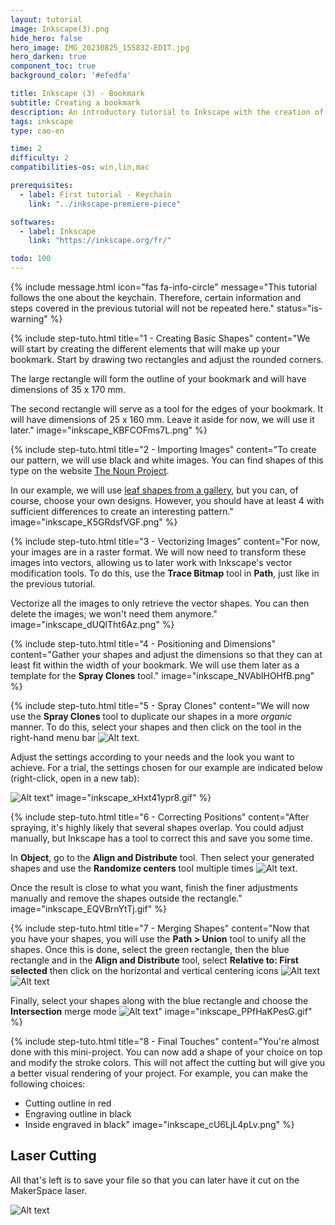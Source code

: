 ```yaml
---
layout: tutorial
image: Inkscape(3).png
hide_hero: false
hero_image: IMG_20230825_155832-EDIT.jpg
hero_darken: true
component_toc: true
background_color: '#efedfa'

title: Inkscape (3) - Bookmark
subtitle: Creating a bookmark
description: An introductory tutorial to Inkscape with the creation of a bookmark that can be laser cut.
tags: inkscape
type: cao-en

time: 2
difficulty: 2
compatibilities-os: win,lin,mac

prerequisites:
  - label: First tutorial - Keychain
    link: "../inkscape-premiere-piece"

softwares: 
  - label: Inkscape
    link: "https://inkscape.org/fr/"

todo: 100
---
```


{% include message.html 
icon="fas fa-info-circle"
message="This tutorial follows the one about the keychain. Therefore, certain information and steps covered in the previous tutorial will not be repeated here." 
status="is-warning" %}

{% include step-tuto.html 
title="1 - Creating Basic Shapes"
content="We will start by creating the different elements that will make up your bookmark. Start by drawing two rectangles and adjust the rounded corners. 

The large rectangle will form the outline of your bookmark and will have dimensions of 35 x 170 mm.

The second rectangle will serve as a tool for the edges of your bookmark. It will have dimensions of 25 x 160 mm. Leave it aside for now, we will use it later."
image="inkscape_KBFCOFms7L.png" %}

{% include step-tuto.html 
title="2 - Importing Images"
content="To create our pattern, we will use black and white images. You can find shapes of this type on the website [The Noun Project](https://thenounproject.com). 

In our example, we will use [leaf shapes from a gallery](https://thenounproject.com/browse/collection-icon/leafs-glyph-icons-56482/?p=1), but you can, of course, choose your own designs. However, you should have at least 4 with sufficient differences to create an interesting pattern."
image="inkscape_K5GRdsfVGF.png" %}

{% include step-tuto.html 
title="3 - Vectorizing Images"
content="For now, your images are in a raster format. We will now need to transform these images into vectors, allowing us to later work with Inkscape's vector modification tools. To do this, use the **Trace Bitmap** tool in **Path**, just like in the previous tutorial.

Vectorize all the images to only retrieve the vector shapes. You can then delete the images; we won't need them anymore."
image="inkscape_dUQlTht6Az.png" %}

{% include step-tuto.html 
title="4 - Positioning and Dimensions"
content="Gather your shapes and adjust the dimensions so that they can at least fit within the width of your bookmark. We will use them later as a template for the **Spray Clones** tool."
image="inkscape_NVAblHOHfB.png" %}

{% include step-tuto.html 
title="5 - Spray Clones"
content="We will now use the **Spray Clones** tool to duplicate our shapes in a more *organic* manner. To do this, select your shapes and then click on the tool in the right-hand menu bar ![Alt text](inkscape_U0zgw63A6v.png).

Adjust the settings according to your needs and the look you want to achieve. For a trial, the settings chosen for our example are indicated below (right-click, open in a new tab):

![Alt text](inkscape_5RiRWtjRWe.png)"
image="inkscape_xHxt41ypr8.gif" %}

{% include step-tuto.html 
title="6 - Correcting Positions"
content="After spraying, it's highly likely that several shapes overlap. You could adjust manually, but Inkscape has a tool to correct this and save you some time.

In **Object**, go to the **Align and Distribute** tool. Then select your generated shapes and use the **Randomize centers** tool multiple times ![Alt text](inkscape_XOaJy3wcyX.png).

Once the result is close to what you want, finish the finer adjustments manually and remove the shapes outside the rectangle."
image="inkscape_EQVBrnYtTj.gif" %}

{% include step-tuto.html 
title="7 - Merging Shapes"
content="Now that you have your shapes, you will use the **Path > Union** tool to unify all the shapes. Once this is done, select the green rectangle, then the blue rectangle and in the **Align and Distribute** tool, select **Relative to: First selected** then click on the horizontal and vertical centering icons ![Alt text](inkscape_GWltfUtA5W.png)![Alt text](inkscape_z1hfqERlQT.png)

Finally, select your shapes along with the blue rectangle and choose the **Intersection** merge mode ![Alt text](inkscape_yJPAUnjdcK.png)"
image="inkscape_PPfHaKPesG.gif" %}

{% include step-tuto.html 
title="8 - Final Touches"
content="You're almost done with this mini-project. You can now add a shape of your choice on top and modify the stroke colors. This will not affect the cutting but will give you a better visual rendering of your project. For example, you can make the following choices:

- Cutting outline in red
- Engraving outline in black
- Inside engraved in black"
image="inkscape_cU6LjL4pLv.png" %}

## Laser Cutting

All that's left is to save your file so that you can later have it cut on the MakerSpace laser.

![Alt text](inkscape_uaYsnljAHb.png)

